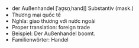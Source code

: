 - der Außenhandel	[ˈaʊ̯sn̩ˌhandl̩]	Substantiv (mask.)
- Thương mại quốc tế
- Nghĩa: giao thương với nước ngoài
- Proper translation: foreign trade
- Beispiel: Der Außenhandel boomt.
- Familienwörter: Handel
